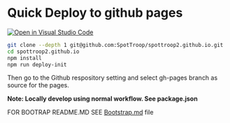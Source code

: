 # Quick Deploy to github pages
[![Open in Visual Studio Code](https://img.shields.io/badge/Open%20in-Visal%20Studio%20Code-blue?style=for-the-badge&logo=visualstudiocode)](https://open.vscode.dev/spottroop/spottroop2.github.io)

```bash
git clone --depth 1 git@github.com:SpotTroop/spottroop2.github.io.git
cd spottroop2.github.io
npm install
npm run deploy-init
```

Then go to the Github respository setting and select gh-pages branch as source for the pages.

**Note: Locally develop using normal workflow. See package.json**


FOR BOOTRAP README.MD SEE [Bootstrap.md](Bootstrap.md) file

